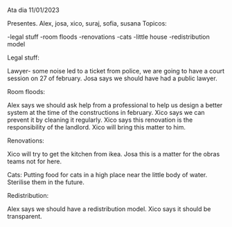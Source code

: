 Ata dia 11/01/2023

Presentes. Alex, josa, xico, suraj, sofia, susana
Topicos:

-legal stuff
-room floods 
-renovations
-cats
-little house
-redistribution model
   
Legal stuff:

Lawyer- some noise led to a ticket from police, we are going to have a court session on 27 of february.
Josa says we should have had a public lawyer.

Room floods:

Alex says we should ask help from a professional to help us design a better system at the time of the constructions in february.
Xico says we can prevent it by cleaning it regularly. Xico says this renovation is the responsibility of the landlord. Xico will bring this matter to him.

Renovations:

Xico will try to get the kitchen from ikea.
Josa this is a matter for the obras teams not for here.

Cats:
Putting food for cats in a high place  near the little body of water. Sterilise them in the future.

Redistribution:

Alex says we should have a redistribution model.
Xico says it should be transparent.

